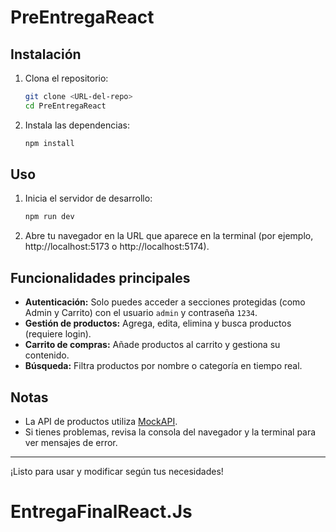 # PreEntregaReact

## Instalación

1. Clona el repositorio:
   ```bash
   git clone <URL-del-repo>
   cd PreEntregaReact
   ```

2. Instala las dependencias:
   ```bash
   npm install
   ```

## Uso

1. Inicia el servidor de desarrollo:
   ```bash
   npm run dev
   ```

2. Abre tu navegador en la URL que aparece en la terminal (por ejemplo, http://localhost:5173 o http://localhost:5174).

## Funcionalidades principales

- **Autenticación:** Solo puedes acceder a secciones protegidas (como Admin y Carrito) con el usuario `admin` y contraseña `1234`.
- **Gestión de productos:** Agrega, edita, elimina y busca productos (requiere login).
- **Carrito de compras:** Añade productos al carrito y gestiona su contenido.
- **Búsqueda:** Filtra productos por nombre o categoría en tiempo real.

## Notas
- La API de productos utiliza [MockAPI](https://mockapi.io/).
- Si tienes problemas, revisa la consola del navegador y la terminal para ver mensajes de error.

---
¡Listo para usar y modificar según tus necesidades!
# EntregaFinalReact.Js
